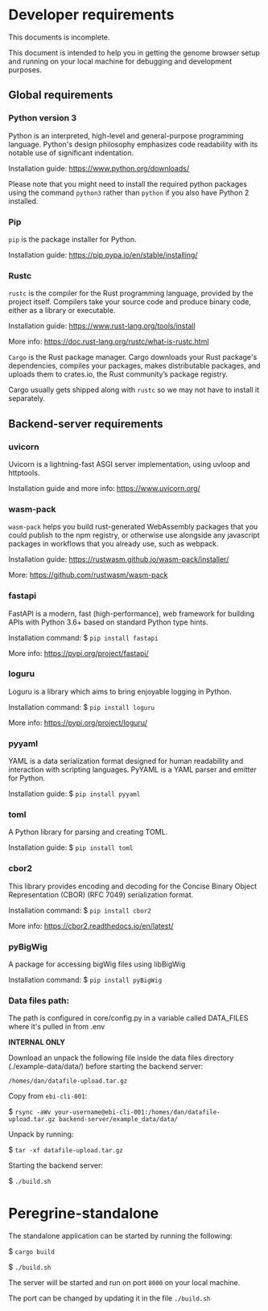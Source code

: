 
# Developer requirements

This documents is incomplete.  

This document is intended to help you in getting the genome browser setup and running on your local machine for debugging and development purposes.

## Global requirements

### Python version 3

Python is an interpreted, high-level and general-purpose programming language. Python's design philosophy emphasizes code readability with its notable use of significant indentation.

Installation guide: https://www.python.org/downloads/

Please note that you might need to install the required python packages using the command `python3` rather than `python` if you also have Python 2 installed.

### Pip

`pip` is the package installer for Python. 

Installation guide: https://pip.pypa.io/en/stable/installing/

### Rustc

`rustc` is the compiler for the Rust programming language, provided by the project itself. Compilers take your source code and produce binary code, either as a library or executable.

Installation guide: https://www.rust-lang.org/tools/install

More info: https://doc.rust-lang.org/rustc/what-is-rustc.html

`Cargo` is the Rust package manager. Cargo downloads your Rust package's dependencies, compiles your packages, makes distributable packages, and uploads them to crates.io, the Rust community’s package registry.

Cargo usually gets shipped along with `rustc` so we may not have to install it separately.


## Backend-server requirements

### uvicorn

Uvicorn is a lightning-fast ASGI server implementation, using uvloop and httptools.

Installation guide and more info: https://www.uvicorn.org/

  

### wasm-pack

`wasm-pack` helps you build rust-generated WebAssembly packages that you could publish to the npm registry, or otherwise use alongside any javascript packages in workflows that you already use, such as webpack.

Installation guide: https://rustwasm.github.io/wasm-pack/installer/

More: https://github.com/rustwasm/wasm-pack

### fastapi

FastAPI is a modern, fast (high-performance), web framework for building APIs with Python 3.6+ based on standard Python type hints.

Installation command: $ `pip install fastapi` 

More info: https://pypi.org/project/fastapi/
  

### loguru

Loguru is a library which aims to bring enjoyable logging in Python.

Installation command: $ `pip install loguru`

More info: https://pypi.org/project/loguru/
  

### pyyaml

YAML is a data serialization format designed for human readability and interaction with scripting languages. PyYAML is a YAML parser and emitter for Python.

Installation guide: $ `pip install pyyaml`

  

### toml

A Python library for parsing and creating TOML.

Installation guide: $ `pip install toml`

### cbor2

This library provides encoding and decoding for the Concise Binary Object Representation (CBOR) (RFC 7049) serialization format.

Installation command: $ `pip install cbor2`

More info: https://cbor2.readthedocs.io/en/latest/


### pyBigWig

A package for accessing bigWig files using libBigWig

Installation command: $ `pip install pyBigWig`
  

### Data files path:

The path is configured in core/config.py in a variable called DATA_FILES where it's pulled in from .env
  

**INTERNAL ONLY**

Download an unpack the following file inside the data files directory (./example-data/data/) before starting the backend server:

`/homes/dan/datafile-upload.tar.gz`

Copy from `ebi-cli-001`:

$ `rsync -aWv your-username@ebi-cli-001:/homes/dan/datafile-upload.tar.gz backend-server/example_data/data/`

Unpack by running:

$ `tar -xf datafile-upload.tar.gz`

Starting the backend server:

$ `./build.sh`

  
# Peregrine-standalone

The standalone application can be started by running the following:

$ `cargo build`

$ `./build.sh`

The server will be started and run on port `8000` on your local machine.

The port can be changed by updating it in the file `./build.sh`